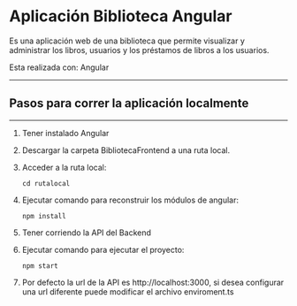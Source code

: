 # Aplicación Biblioteca Angular

Es una aplicación web de una biblioteca que permite visualizar y administrar los libros, usuarios y los préstamos de libros a los usuarios.

Esta realizada con: Angular
***
## Pasos para correr la aplicación localmente
***
1. Tener instalado Angular

2. Descargar la carpeta BibliotecaFrontend a una ruta local.

3. Acceder a la ruta local:
   ```
   cd rutalocal
   ```
4. Ejecutar comando para reconstruir los módulos de angular:
   ```
   npm install
   ```
5. Tener corriendo la API del Backend

6. Ejecutar comando para ejecutar el proyecto:
   ```
   npm start
   ```
7. Por defecto la url de la API es http://localhost:3000, si desea configurar una url diferente puede modificar el archivo enviroment.ts

   


